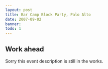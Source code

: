 ```yaml
---
layout: post
title: Bar Camp Block Party, Palo Alto
date: 2007-09-02
banner: 
todo: 1
---
```



## Work ahead

Sorry this event description is still in the works.

<!--
http://www.pavingways.com/barcampblock-in-palo-alto_121.html
-->
